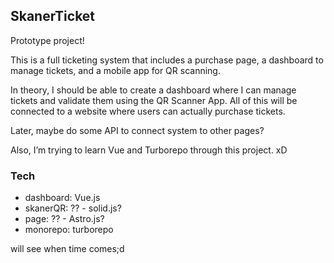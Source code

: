 ## SkanerTicket

Prototype project!

This is a full ticketing system that includes a purchase page, a dashboard to manage tickets, and a mobile app for QR scanning.

In theory, I should be able to create a dashboard where I can manage tickets and validate them using the QR Scanner App. All of this will be connected to a website where users can actually purchase tickets.

Later, maybe do some API to connect system to other pages?

Also, I’m trying to learn Vue and Turborepo through this project. xD

### Tech

- dashboard: Vue.js
- skanerQR: ?? - solid.js?
- page: ?? - Astro.js?
- monorepo: turborepo

will see when time comes;d
